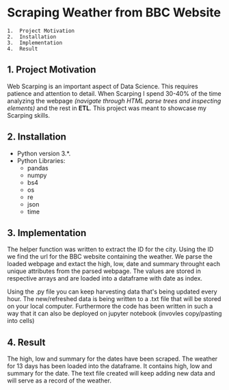 # Scraping Weather from BBC Website
    1.  Project Motivation
    2.  Installation
    3.  Implementation
    4.  Result


## 1. Project Motivation
Web Scarping is an important aspect of Data Science. This requires patience and attention to detail. When Scarping I spend 30-40% of the time analyzing the webpage *(navigate through HTML parse trees and inspecting elements)* and the rest in **ETL**. This project was meant to showcase my Scarping skills.
## 2. Installation
* Python version 3.*.
* Python Libraries:
     * pandas
     * numpy
     * bs4
     * os
     * re
     * json
     * time
      
## 3. Implementation
The helper function was written to extract the ID for the city. Using the ID we find the url for the BBC website containing the weather. We parse the loaded webpage and extact the high, low, date and summary throught each unique attributes from the parsed webpage. The values are stored in respective arrays and are loaded into a dataframe with date as index. 

Using the .py file you can keep harvesting data that's being updated every hour. The new/refreshed data is being written to a .txt file that will be stored on your local computer. Furthermore the code has been written in such a way that it can also be deployed on jupyter notebook (invovles copy/pasting into cells)

## 4. Result
The high, low and summary for the dates have been scraped. The weather for 13 days has been loaded into the dataframe. It contains high, low and summary for the date.
The text file created will keep adding new data and will serve as a record of the weather.
